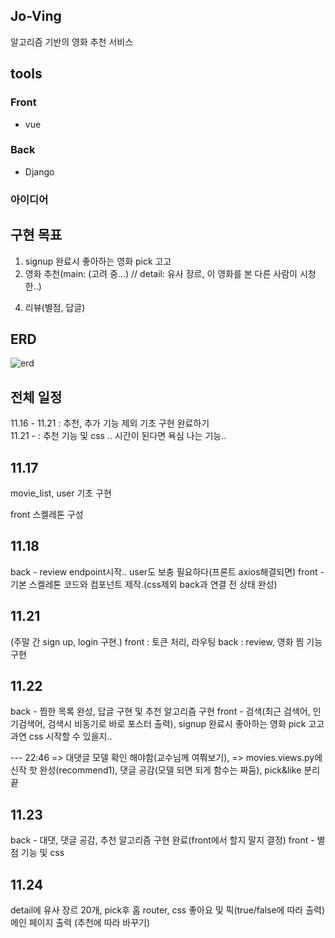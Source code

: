 ## Jo-Ving

알고리즘 기반의 영화 추천 서비스

## tools

### Front

- vue

### Back

- Django

### 아이디어


## 구현 목표
1. signup 완료시 좋아하는 영화 pick 고고
2. 영화 추천(main: (고려 중...) // detail: 유사 장르, 이 영화를 본 다른 사람이 시청한..)
<!-- 3. 찜, 찜 목록 조회 -->
4. 리뷰(별점, 답글)
<!-- 5. 검색(최근 검색어, 인기검색어, 검색시 비동기로 바로 포스터 출력) -->


## ERD
![erd](https://user-images.githubusercontent.com/109322161/202946378-264f5050-76bb-45b7-a028-9c2e581d804f.png)


## 전체 일정
11.16 - 11.21 : 추천, 추가 기능 제외 기초 구현 완료하기
<br>
11.21 - : 추천 기능 및 css .. 시간이 된다면 욕심 나는 기능..

## 11.17
movie_list, user 기초 구현

front 스켈레톤 구성

## 11.18
back - review endpoint시작.. user도 보충 필요하다(프론트 axios해결되면)
front - 기본 스켈레톤 코드와 컴포넌트 제작.(css제외 back과 연결 전 상태 완성)

## 11.21
(주말 간 sign up, login 구현.)
 front : 토큰 처리, 라우팅
 back : review, 영화 찜 기능 구현

 ## 11.22
 back - 찜한 목록 완성, 답글 구현 및 추천 알고리즘 구현
 front - 검색(최근 검색어, 인기검색어, 검색시 비동기로 바로 포스터 출력), signup 완료시 좋아하는 영화 pick 고고
 과연 css 시작할 수 있을지..

  --- 22:46
  => 대댓글 모델 확인 해야함(교수님께 여쭤보기), 
  => movies.views.py에 신작 핫 완성(recommend1), 댓글 공감(모델 되면 되게 함수는 짜둠), pick&like 분리 끝

## 11.23
back - 대댓, 댓글 공감, 추천 알고리즘 구현 완료(front에서 할지 말지 결정)
front - 별점 기능 및 css

## 11.24
detail에 유사 장르 20개, pick후 홈 router, css 
좋아요 및 픽(true/false에 따라 출력)
메인 페이지 출력 (추천에 따라 바꾸기)